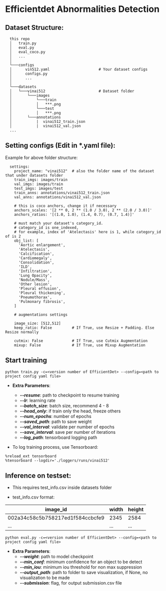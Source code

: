 # Efficientdet Abnormalities Detection

## Dataset Structure:

```
  this repo
  │   train.py
  │   eval.py
  │   eval_coco.py
  │   ...
  │
  └───configs
  │      vin512.yaml                      # Your dataset configs
  │      configs.py
  │      ...
  │
  └───datasets  
  │   └───vinai512                        # Dataset folder
  │       └───images
  │           └───train
  │           │   ***.png
  │           └───test
  │           │   ***.png
  │       └───annotations
  │           |  vinai512_train.json
  │           |  vinai512_val.json
  ...
```
  
## Setting configs (Edit in *.yaml file):

Example for above folder structure:
```
  settings:
    project_name: "vinai512"  # also the folder name of the dataset that under datasets folder
    train_imgs: images/train  
    val_imgs: images/train
    test_imgs: images/test
    train_anns: annotations/vinai512_train.json
    val_anns: annotations/vinai512_val.json

    # this is coco anchors, change it if necessary
    anchors_scales: '[2 ** 0, 2 ** (1.0 / 3.0), 2 ** (2.0 / 3.0)]'
    anchors_ratios: '[(1.0, 1.0), (1.4, 0.7), (0.7, 1.4)]'

    # must match your dataset's category_id.
    # category_id is one_indexed,
    # for example, index of 'Atelectasis' here is 1, while category_id of is 2
    obj_list: [
      'Aortic enlargement', 
      'Atelectasis', 
      'Calcification',
      'Cardiomegaly',
      'Consolidation',
      'ILD',
      'Infiltration',
      'Lung Opacity',
      'Nodule/Mass',
      'Other lesion',
      'Pleural effusion',
      'Pleural thickening',
      'Pneumothorax',
      'Pulmonary fibrosis',
    ]

    # augmentations settings
    
    image_size: [512,512]
    keep_ratio: False         # If True, use Resize + Padding. Else Resize normally

    cutmix: False             # If True, use Cutmix Augmentation
    mixup: False              # If True, use Mixup Augmentation
```

## Start training
```
python train.py -c=<version number of EfficientDet> --config=<path to project config yaml file>
```
- **Extra Parameters**:
    - ***--resume***:       path to checkpoint to resume training
    - ***--lr***:           learning rate
    - ***--batch_size***:   batch size, recommend 4 - 8
    - ***--head_only***:    if train only the head, freeze others
    - ***--num_epochs***:   number of epochs
    - ***--saved_path***:   path to save weight
    - ***--val_interval***: validate per number of epochs
    - ***--save_interval***: save per number of iterations
    - ***--log_path***:     tensorboard logging path
    
- To log training process, use Tensorboard:
```
%reload_ext tensorboard
%tensorboard --logdir='./loggers/runs/vinai512'
```

## Inference on testset:

- This requires test_info.csv inside datasets folder

- test_info.csv format:

image_id | width | height 
--- | --- | --- 
002a34c58c5b758217ed1f584ccbcfe9 | 2345 | 2584
... | ... | ... 

```
python eval.py -c=<version number of EfficientDet> --config=<path to project config yaml file>
```
- **Extra Parameters**:
    - ***--weight***:       path to model checkpoint
    - ***--min_conf***:     minimum confidence for an object to be detect
    - ***--min_iou***:      minimum iou threshold for non max suppression
    - ***--output_path***:  path to folder to save visualization, if None, no visualization to be made
    - ***--submission***:   flag, for output submission.csv file
    
    
